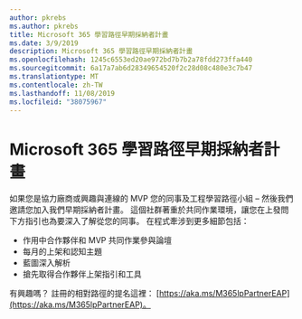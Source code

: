 ```yaml
---
author: pkrebs
ms.author: pkrebs
title: Microsoft 365 學習路徑早期採納者計畫
ms.date: 3/9/2019
description: Microsoft 365 學習路徑早期採納者計畫
ms.openlocfilehash: 1245c6553ed20ae972bd7b7b2a78fdd273ffa440
ms.sourcegitcommit: 6a17a7ab6d28349654520f2c28d08c480e3c7b47
ms.translationtype: MT
ms.contentlocale: zh-TW
ms.lasthandoff: 11/08/2019
ms.locfileid: "38075967"
---
```

# <a name="microsoft-365-learning-pathways-early-adopter-program"></a>Microsoft 365 學習路徑早期採納者計畫

如果您是協力廠商或興趣與連線的 MVP 您的同事及工程學習路徑小組 – 然後我們邀請您加入我們早期採納者計畫。 這個社群著重於共同作業環境，讓您在上發問下方指引也為要深入了解從您的同事。 在程式牽涉到更多細節包括：  
- 作用中合作夥伴和 MVP 共同作業參與論壇 
- 每月的上架和認知主題 
- 藍圖深入解析 
- 搶先取得合作夥伴上架指引和工具 

有興趣嗎？ 註冊的相對路徑的提名這裡： [https://aka.ms/M365lpPartnerEAP](https://aka.ms/M365lpPartnerEAP)。   

